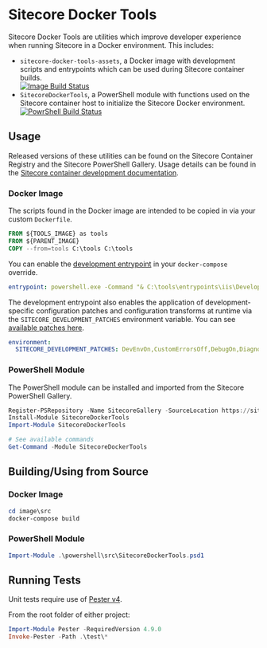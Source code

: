 # Sitecore Docker Tools

Sitecore Docker Tools are utilities which improve developer experience when running Sitecore in a Docker environment. This includes:

  * `sitecore-docker-tools-assets`, a Docker image with development scripts and entrypoints which can be used during Sitecore container builds.  
  [![Image Build Status](https://dev.azure.com/sitecore-devex/docker-tools/_apis/build/status/DockerTools.Image?branchName=main)](https://dev.azure.com/sitecore-devex/docker-tools/_build/latest?definitionId=9&branchName=main)
  * `SitecoreDockerTools`, a PowerShell module with functions used on the Sitecore container host to initialize the Sitecore Docker environment.  
  [![PowrShell Build Status](https://dev.azure.com/sitecore-devex/docker-tools/_apis/build/status/DockerTools.PowerShell?branchName=main)](https://dev.azure.com/sitecore-devex/docker-tools/_build/latest?definitionId=10&branchName=main)

## Usage

Released versions of these utilities can be found on the Sitecore Container Registry and the Sitecore PowerShell Gallery. Usage details can be found in the [Sitecore container development documentation](https://doc.sitecore.com/developers/100/developer-tools/en/containers-in-sitecore-development.html).

### Docker Image
The scripts found in the Docker image are intended to be copied in via your custom `Dockerfile`.

```Dockerfile
FROM ${TOOLS_IMAGE} as tools
FROM ${PARENT_IMAGE}
COPY --from=tools C:\tools C:\tools
```

You can enable the [development entrypoint](https://doc.sitecore.com/developers/100/developer-tools/en/deploying-files-into-running-containers.html#idp15256) in your `docker-compose` override.

```yml
entrypoint: powershell.exe -Command "& C:\tools\entrypoints\iis\Development.ps1"
```

The development entrypoint also enables the application of development-specific configuration patches and configuration transforms at runtime via the `SITECORE_DEVELOPMENT_PATCHES` environment variable. You can see [available patches here](image/src/dev-patches).

```yml
environment:
  SITECORE_DEVELOPMENT_PATCHES: DevEnvOn,CustomErrorsOff,DebugOn,DiagnosticsOff,InitMessagesOff,RobotDetectionOff
```

### PowerShell Module
The PowerShell module can be installed and imported from the Sitecore PowerShell Gallery. 

```powershell
Register-PSRepository -Name SitecoreGallery -SourceLocation https://sitecore.myget.org/F/sc-powershell/api/v2
Install-Module SitecoreDockerTools
Import-Module SitecoreDockerTools

# See available commands
Get-Command -Module SitecoreDockerTools
```

## Building/Using from Source

### Docker Image
```powershell
cd image\src
docker-compose build
```

### PowerShell Module
```powershell
Import-Module .\powershell\src\SitecoreDockerTools.psd1
```

## Running Tests

Unit tests require use of [Pester v4](https://pester.dev/docs/v4/introduction/installation).

From the root folder of either project:

```powershell
Import-Module Pester -RequiredVersion 4.9.0
Invoke-Pester -Path .\test\*
```
